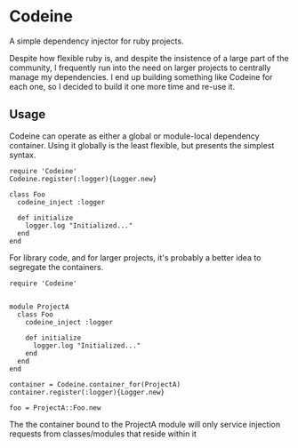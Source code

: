 Codeine
=======

A simple dependency injector for ruby projects.

Despite how flexible ruby is, and despite the insistence of a large part of the community, I frequently run into the need on larger projects to centrally manage my dependencies.  I end up building something like Codeine for each one, so I decided to build it one more time and re-use it.

Usage
-----

Codeine can operate as either a global or module-local dependency container.  Using it globally is the least flexible, but presents the simplest syntax.

    require 'Codeine'
    Codeine.register(:logger){Logger.new}

    class Foo
      codeine_inject :logger
      
      def initialize
        logger.log "Initialized..."
      end
    end


For library code, and for larger projects, it's probably a better idea to segregate the containers.

    require 'Codeine'


    module ProjectA
      class Foo
        codeine_inject :logger

        def initialize
          logger.log "Initialized..."
        end
      end
    end

    container = Codeine.container_for(ProjectA)
    container.register(:logger){Logger.new}

    foo = ProjectA::Foo.new


The the container bound to the ProjectA module will only service injection requests from classes/modules that reside within it
